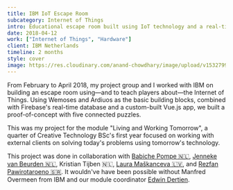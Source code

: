 ```yaml
---
title: IBM IoT Escape Room
subcategory: Internet of Things
intro: Educational escape room built using IoT technology and a real-time database with IBM for a module project in April 2018.
date: 2018-04-12
work: ["Internet of Things", "Hardware"]
client: IBM Netherlands
timeline: 2 months
style: cover
image: https://res.cloudinary.com/anand-chowdhary/image/upload/v1532799287/portfolio/ibm-iot-escape-room_2x.png
---
```


From February to April 2018, my project group and I worked with IBM on building an escape room using—and to teach players about—the Internet of Things. Using Wemoses and Ardiuos as the basic building blocks, combined with Firebase's real-time database and a custom-built Vue.js app, we built a proof-of-concept with five connected puzzles.

This was my project for the module "Living and Working Tomorrow", a quarter of Creative Technology BSc's first year focused on working with external clients on solving today's problems using tomorrow's technology.

<div class="two-images">
	<div><img alt="" src="/images/projects/ibm-iot-escape-room/1.jpg"></div>
	<div><img alt="" src="/images/projects/ibm-iot-escape-room/2.jpg"></div>
</div>
<div class="two-images">
	<div><img alt="" src="/images/projects/ibm-iot-escape-room/3.jpg"></div>
	<div><img alt="" src="/images/projects/ibm-iot-escape-room/4.jpg"></div>
</div>
<div class="two-images">
	<div><img alt="" src="/images/projects/ibm-iot-escape-room/5.jpg"></div>
	<div><img alt="" src="/images/projects/ibm-iot-escape-room/6.jpg"></div>
</div>

<footer>This project was done in collaboration with <a href="https://portfolio.cr.utwente.nl/student/babichepompe/">Babiche Pompe 🇳🇱</a>, <a href="https://portfolio.cr.utwente.nl/student/beurden/">Jenneke van Beurden 🇳🇱</a>, Kristian Tijben 🇳🇱, <a href="https://portfolio.cr.utwente.nl/student/maskanceval/">Laura Maškanceva 🇱🇻</a>, and <a href="https://portfolio.cr.utwente.nl/student/pawirotaroenorzg/">Rezfan Pawirotaroeno 🇸🇷</a>. It wouldn've have been possible without Manfred Overmeen from IBM and our module coordinator <a href="http://edwindertien.nl/" target="_blank" rel="noopener noreferrer">Edwin Dertien</a>.</footer>